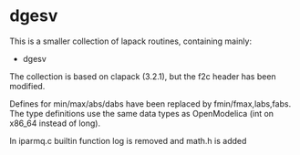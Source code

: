 dgesv
=====

This is a smaller collection of lapack routines, containing mainly:

- dgesv

The collection is based on clapack (3.2.1), but the f2c header has been
modified.

Defines for min/max/abs/dabs have been replaced by fmin/fmax,labs,fabs.
The type definitions use the same data types as OpenModelica (int on
x86_64 instead of long).

In iparmq.c builtin function log is removed and math.h is added
